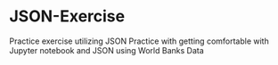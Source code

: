 # JSON-Exercise
Practice exercise utilizing JSON 
Practice with getting comfortable with Jupyter notebook and JSON using World Banks Data
